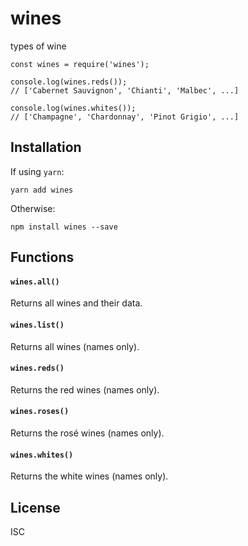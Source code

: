 # wines

types of wine

```
const wines = require('wines');

console.log(wines.reds());
// ['Cabernet Sauvignon', 'Chianti', 'Malbec', ...]

console.log(wines.whites());
// ['Champagne', 'Chardonnay', 'Pinot Grigio', ...]
```

## Installation

If using `yarn`:
```
yarn add wines
```

Otherwise:
```
npm install wines --save
```

## Functions

#### `wines.all()`

Returns all wines and their data.

#### `wines.list()`

Returns all wines (names only).

#### `wines.reds()`

Returns the red wines (names only).

#### `wines.roses()`

Returns the rosé wines (names only).

#### `wines.whites()`

Returns the white wines (names only).

## License

ISC